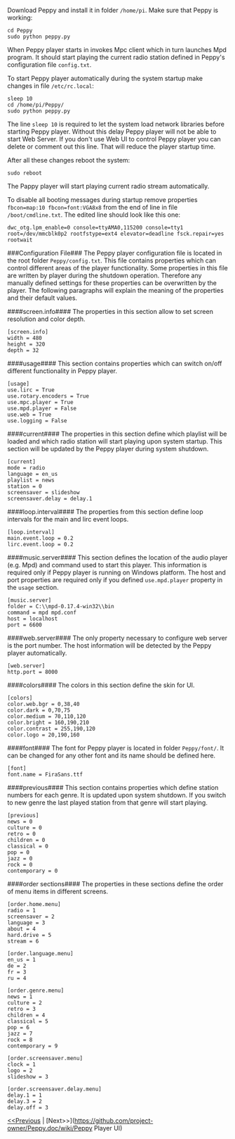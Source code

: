 Download Peppy and install it in folder ```/home/pi```. Make sure that Peppy is working:
```
cd Peppy
sudo python peppy.py
```
When Peppy player starts in invokes Mpc client which in turn launches Mpd program. It should start playing the current radio station defined in Peppy's configuration file ```config.txt```.

To start Peppy player automatically during the system startup make changes in file ```/etc/rc.local```:
```
sleep 10
cd /home/pi/Peppy/
sudo python peppy.py
```
The line ```sleep 10``` is required to let the system load network libraries before starting Peppy player. Without this delay Peppy player will not be able to start Web Server. If you don't use Web UI to control Peppy player you can delete or comment out this line. That will reduce the player startup time.

After all these changes reboot the system:
```
sudo reboot
```
The Pappy player will start playing current radio stream automatically.

To disable all booting messages during startup remove properties ```fbcon=map:10 fbcon=font:VGA8x8``` from the end of line in file ```/boot/cmdline.txt```. The edited line should look like this one:
```
dwc_otg.lpm_enable=0 console=ttyAMA0,115200 console=tty1 root=/dev/mmcblk0p2 rootfstype=ext4 elevator=deadline fsck.repair=yes rootwait
```

###Configuration File###
The Peppy player configuration file is located in the root folder ```Peppy/config.txt```. This file contains properties which can control different areas of the player functionality. Some properties in this file are written by player during the shutdown operation. Therefore any manually defined settings for these properties can be overwritten by the player. The following paragraphs will explain the meaning of the properties and their default values.

####screen.info####
The properties in this section allow to set screen resolution and color depth.
```
[screen.info]
width = 480
height = 320
depth = 32
```

####usage####
This section contains properties which can switch on/off different functionality in Peppy player.
```
[usage]
use.lirc = True
use.rotary.encoders = True
use.mpc.player = True
use.mpd.player = False
use.web = True
use.logging = False
```

####current####
The properties in this section define which playlist will be loaded and which radio station will start playing upon system startup. This section will be updated by the Peppy player during system shutdown.
```
[current]
mode = radio
language = en_us
playlist = news
station = 0
screensaver = slideshow
screensaver.delay = delay.1
```

####loop.interval####
The properties from this section define loop intervals for the main and lirc event loops.
```
[loop.interval]
main.event.loop = 0.2
lirc.event.loop = 0.2
```

####music.server####
This section defines the location of the audio player (e.g. Mpd) and command used to start this player. This information is required only if Peppy player is running on Windows platform. The host and port properties are required only if you defined ```use.mpd.player``` property in the ```usage``` section.
```
[music.server]
folder = C:\\mpd-0.17.4-win32\\bin
command = mpd mpd.conf
host = localhost
port = 6600
```

####web.server####
The only property necessary to configure web server is the port number. The host information will be detected by the Peppy player automatically.
```
[web.server]
http.port = 8000
```

####colors####
The colors in this section define the skin for UI.
```
[colors]
color.web.bgr = 0,38,40
color.dark = 0,70,75
color.medium = 70,110,120
color.bright = 160,190,210
color.contrast = 255,190,120
color.logo = 20,190,160
```

####font####
The font for Peppy player is located in folder ```Peppy/font/```. It can be changed for any other font and its name should be defined here.
```
[font]
font.name = FiraSans.ttf
```

####previous####
This section contains properties which define station numbers for each genre. It is updated upon system shutdown. If you switch to new genre the last played station from that genre will start playing.
```
[previous]
news = 0
culture = 0
retro = 0
children = 0
classical = 0
pop = 0
jazz = 0
rock = 0
contemporary = 0
```

####order sections####
The properties in these sections define the order of menu items in different screens.
```
[order.home.menu]
radio = 1
screensaver = 2
language = 3
about = 4
hard.drive = 5
stream = 6
```
```
[order.language.menu]
en_us = 1
de = 2
fr = 3
ru = 4
```
```
[order.genre.menu]
news = 1
culture = 2
retro = 3
children = 4
classical = 5
pop = 6
jazz = 7
rock = 8
contemporary = 9
```
```
[order.screensaver.menu]
clock = 1
logo = 2
slideshow = 3
```
```
[order.screensaver.delay.menu]
delay.1 = 1
delay.3 = 2
delay.off = 3
```


[<<Previous](https://github.com/project-owner/Peppy.doc/wiki/Pylirc) | [Next>>](https://github.com/project-owner/Peppy.doc/wiki/Peppy Player UI)
